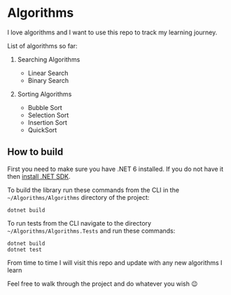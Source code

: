 # Algorithms

I love algorithms and I want to use this repo to track my learning journey.

List of algorithms so far:

1. Searching Algorithms  
   * Linear Search
   * Binary Search

2. Sorting Algorithms  
   * Bubble Sort
   * Selection Sort
   * Insertion Sort
   * QuickSort

## How to build
First you need to make sure you have .NET 6 installed. If you do not have it then [install .NET SDK](https://dotnet.microsoft.com/en-us/download).

To build the library run these commands from the CLI in the `~/Algorithms/Algorithms` directory of the project:
```
dotnet build
```
To run tests from the CLI navigate to the directory `~/Algorithms/Algorithms.Tests` and run these commands:
```
dotnet build
dotnet test
```

From time to time I will visit this repo and update with any new algorithms I learn

Feel free to walk through the project and do whatever you wish 😉
